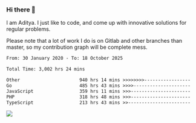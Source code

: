 ### Hi there 👋

I am Aditya. I just like to code, and come up with innovative solutions for regular problems.

Please note that a lot of work I do is on Gitlab and other branches than master, so my contribution graph will be complete mess.

<!--START_SECTION:waka-->

```txt
From: 30 January 2020 - To: 18 October 2025

Total Time: 3,002 hrs 24 mins

Other                      940 hrs 14 mins >>>>>>>>-----------------   31.32 %
Go                         485 hrs 43 mins >>>>---------------------   16.18 %
JavaScript                 359 hrs 11 mins >>>----------------------   11.96 %
PHP                        318 hrs 48 mins >>>----------------------   10.62 %
TypeScript                 213 hrs 43 mins >>-----------------------   07.12 %
```

<!--END_SECTION:waka-->

![](https://komarev.com/ghpvc/?username=BrainBuzzer)
